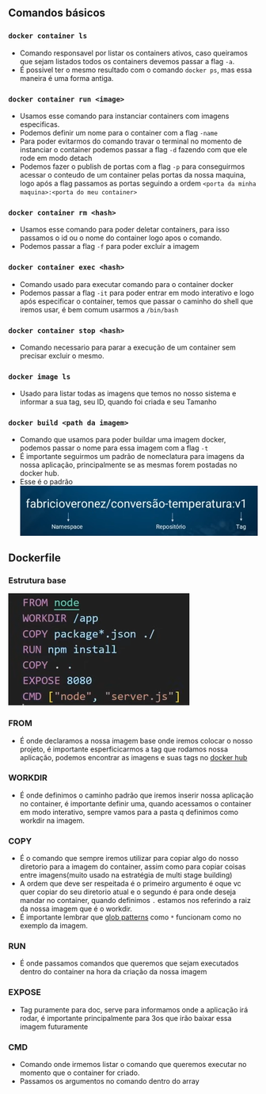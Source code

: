## Comandos básicos 

### `docker container ls`
- Comando responsavel por listar os containers ativos, caso queiramos que sejam listados todos os containers devemos passar a flag `-a`.
- É possivel ter o mesmo resultado com o comando `docker ps`, mas essa maneira é uma forma antiga. 
### `docker container run <image>`
- Usamos esse comando para instanciar containers com imagens especificas. 
- Podemos definir um nome para o container com a flag `-name`
- Para poder evitarmos do comando travar o terminal no momento de instanciar o container podemos passar a flag `-d` fazendo com que ele rode em modo detach
- Podemos fazer o publish de portas com a flag `-p` para conseguirmos acessar o conteudo de um container pelas portas da nossa maquina, logo após a flag passamos as portas seguindo a ordem `<porta da minha maquina>:<porta do meu container>`
### `docker container rm <hash>`
- Usamos esse comando para poder deletar containers, para isso passamos o id ou o nome do container logo apos o comando. 
- Podemos passar a flag `-f` para poder excluir a imagem
### `docker container exec <hash>`
- Comando usado para executar comando para o container docker 
- Podemos passar a flag `-it` para poder entrar em modo interativo e logo após especificar o container, temos que passar o caminho do shell que iremos usar, é bem comum usarmos a `/bin/bash`
### `docker container stop <hash>`
- Comando necessario para parar a execução de um container sem precisar excluir o mesmo. 
### `docker image ls`
- Usado para listar todas as imagens que temos no nosso sistema e informar a sua tag, seu ID, quando foi criada e seu Tamanho
### `docker build <path da imagem>`
- Comando que usamos para poder buildar uma imagem docker, podemos passar o nome para essa imagem com a flag `-t` 
- É importante seguirmos um padrão de nomeclatura para imagens da nossa aplicação, principalmente se as mesmas forem postadas no docker hub. 
- Esse é o padrão ![](assets/Pasted%20image%2020240822104919.png)
## Dockerfile

### Estrutura base 
![](assets/Pasted%20image%2020240822102537.png)
### FROM 
- É onde declaramos a nossa imagem base onde iremos colocar o nosso projeto, é importante esperficicarmos a tag que rodamos nossa aplicação, podemos encontrar as imagens e suas tags no [docker hub](https://hub.docker.com/) 
### WORKDIR 
- É onde definimos o caminho padrão que iremos inserir nossa aplicação no container, é importante definir uma, quando acessamos o container em modo interativo, sempre vamos para a pasta q definimos como workdir na imagem. 

### COPY 
- É o comando que sempre iremos utilizar para copiar algo do nosso diretorio para a imagem do container, assim como para copiar coisas entre imagens(muito usado na estratégia de multi stage building)
- A ordem que deve ser respeitada é o primeiro argumento é oque vc quer copiar do seu diretorio atual e o segundo é para onde deseja mandar no container, quando definimos `.` estamos nos referindo a raiz da nossa imagem que é o workdir.
- É importante lembrar que [glob patterns](https://www.malikbrowne.com/blog/a-beginners-guide-glob-patterns/)  como `*` funcionam como no exemplo da imagem. 
### RUN 
- É onde passamos comandos que queremos que sejam executados dentro do container na hora da criação da nossa imagem
### EXPOSE
- Tag puramente para doc, serve para informamos onde a aplicação irá rodar, é importante principalmente para 3os que irão baixar essa imagem futuramente
### CMD 
- Comando onde irmemos listar o comando que queremos executar no momento que o container for criado. 
- Passamos os argumentos no comando dentro do array